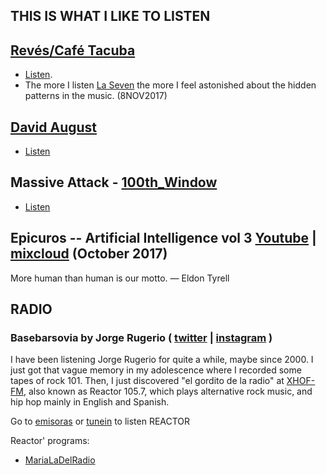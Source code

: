 THIS IS WHAT I LIKE TO LISTEN
---

## [Revés/Café Tacuba](https://en.wikipedia.org/wiki/Rev%C3%A9s/Yo_Soy)
* [Listen](https://www.youtube.com/watch?v=5B5XTc8LtIw).
* The more I listen [La Seven](https://listenonrepeat.com/?v=u0ydmeA_pek#Cafe_Tacvba_-__La_7_(Reves)) the more I feel astonished about
the hidden patterns in the music. (8NOV2017)

## [David August](https://www.residentadvisor.net/dj/davidaugust)
* [Listen](https://www.youtube.com/watch?v=mRfwdJx0NDE)

## Massive Attack - [100th_Window](https://en.wikipedia.org/wiki/100th_Window)
 * [Listen](https://www.youtube.com/watch?v=rhXuCz6gBUQ)

## Epicuros -- Artificial Intelligence vol 3 [Youtube](https://www.youtube.com/watch?v=EBC9LIUpKeo) | [mixcloud](https://www.mixcloud.com/Ambient_Epicuros/011-epicuros-artificial-intelligence-vol-3/) (October 2017)
More human than human is our motto.   ― Eldon Tyrell



## RADIO

###  Basebarsovia by Jorge Rugerio ( [twitter](https://twitter.com/jrugerio) | [instagram](https://www.instagram.com/jrugeriomx/) )
I have been listening Jorge Rugerio for quite a while, maybe since 2000.
I just got that vague memory in my adolescence where I recorded some tapes of
rock 101. Then, I just discovered "el gordito de la radio" at
[XHOF-FM](https://en.wikipedia.org/wiki/XHOF-FM), also known as Reactor 105.7,
which plays alternative rock music, and hip hop mainly in English and Spanish.

Go to [emisoras](http://www.emisoras.com.mx/#reactor) or
[tunein](https://tunein.com/radio/Reactor-FM-1057-s24573/) to listen REACTOR

Reactor' programs:
* [MariaLaDelRadio](https://twitter.com/marialadelradio)
